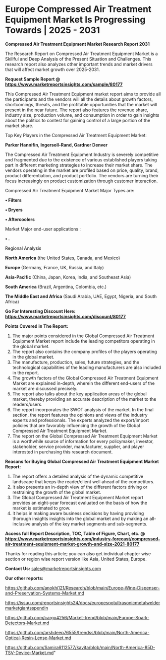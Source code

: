 # Europe Compressed Air Treatment Equipment Market Is Progressing Towards | 2025 - 2031

<strong>Compressed Air Treatment Equipment Market Research Report 2031</strong>

The Research Report on Compressed Air Treatment Equipment Market is a Skillful and Deep Analysis of the Present Situation and Challenges. This research report also analyzes other important trends and market drivers that will affect market growth over 2025-2031.

<strong>Request Sample Report @ <a href=https://www.marketreportsinsights.com/sample/80177>https://www.marketreportsinsights.com/sample/80177</a></strong>

This Compressed Air Treatment Equipment market report aims to provide all the participants and the vendors will all the details about growth factors, shortcomings, threats, and the profitable opportunities that the market will present in the near future. The report also features the revenue share, industry size, production volume, and consumption in order to gain insights about the politics to contest for gaining control of a large portion of the market share.

Top Key Players in the Compressed Air Treatment Equipment Market:

<strong>Parker Hannifin, Ingersoll-Rand, Gardner Denver</strong>

The Compressed Air Treatment Equipment Industry is severely competitive and fragmented due to the existence of various established players taking part in different marketing strategies to increase their market share. The vendors operating in the market are profiled based on price, quality, brand, product differentiation, and product portfolio. The vendors are turning their focus increasingly on product customization through customer interaction.

Compressed Air Treatment Equipment Market Major Types are:

<strong>• Filters

• Dryers

• Aftercoolers</strong>

Market Major end-user applications :

<strong>• .</strong>

Regional Analysis

</u><strong><b>North America</b></strong> (the United States, Canada, and Mexico)

<strong><b>Europe </b></strong>(Germany, France, UK, Russia, and Italy)

<strong><b>Asia-Pacific</b></strong> (China, Japan, Korea, India, and Southeast Asia)

<strong><b>South America</b></strong> (Brazil, Argentina, Colombia, etc.)

<strong><b>The Middle East and Africa</b></strong> (Saudi Arabia, UAE, Egypt, Nigeria, and South Africa)

<strong>Go For Interesting Discount Here: <a href=https://www.marketreportsinsights.com/discount/80177>https://www.marketreportsinsights.com/discount/80177</a></strong>

<strong>Points Covered in The Report:</strong>
<ol>
  <li>The major points considered in the Global Compressed Air Treatment Equipment Market report include the leading competitors operating in the global market.</li>
  <li>The report also contains the company profiles of the players operating in the global market.</li>
  <li>The manufacture, production, sales, future strategies, and the technological capabilities of the leading manufacturers are also included in the report.</li>
  <li>The growth factors of the Global Compressed Air Treatment Equipment Market are explained in-depth, wherein the different end-users of the market are discussed precisely.</li>
  <li>The report also talks about the key application areas of the global market, thereby providing an accurate description of the market to the readers/users.</li>
  <li>The report incorporates the SWOT analysis of the market. In the final section, the report features the opinions and views of the industry experts and professionals. The experts analyzed the export/import policies that are favorably influencing the growth of the Global Compressed Air Treatment Equipment Market.</li>
  <li>The report on the Global Compressed Air Treatment Equipment Market is a worthwhile source of information for every policymaker, investor, stakeholder, service provider, manufacturer, supplier, and player interested in purchasing this research document.</li>
</ol>
<strong>Reasons for Buying Global Compressed Air Treatment Equipment Market Report:</strong>

<ol>
  <li>The report offers a detailed analysis of the dynamic competitive landscape that keeps the reader/client well ahead of the competitors.</li>
  <li>It also presents an in-depth view of the different factors driving or restraining the growth of the global market.</li>
  <li>The Global Compressed Air Treatment Equipment Market report provides an eight-year forecast evaluated on the basis of how the market is estimated to grow.</li>
  <li>It helps in making aware business decisions by having providing thorough insights insights into the global market and by making an all-inclusive analysis of the key market segments and sub-segments.</li>
</ol>
<strong>Access full Report Description, TOC, Table of Figure, Chart, etc. @ <a href=https://www.marketreportsinsights.com/industry-forecast/compressed-air-treatment-equipment-market-growth-and-size-2021-80177>https://www.marketreportsinsights.com/industry-forecast/compressed-air-treatment-equipment-market-growth-and-size-2021-80177</a></strong>


Thanks for reading this article; you can also get individual chapter wise section or region wise report version like Asia, United States, Europe.

<strong>Contact Us:</strong>
sales@marketreportsinsights.com

<strong>Our other reports:</strong>

<a href=https://github.com/anokhi121/Research/blob/main/Europe-Wine-Dispenser-and-Preservation-Systems-Market.md>https://github.com/anokhi121/Research/blob/main/Europe-Wine-Dispenser-and-Preservation-Systems-Market.md</a>

<a href=https://issuu.com/reportsinsights24/docs/europespotultrasonicmetalweldermarketgiantsspendin>https://issuu.com/reportsinsights24/docs/europespotultrasonicmetalweldermarketgiantsspendin</a>

<a href=https://github.com/cargo4256/Market-trend/blob/main/Europe-Spark-Detectors-Market.md>https://github.com/cargo4256/Market-trend/blob/main/Europe-Spark-Detectors-Market.md</a>

<a href=https://github.com/arshdeep76555/trendss/blob/main/North-America-Optical-Resin-Lense-Market.md>https://github.com/arshdeep76555/trendss/blob/main/North-America-Optical-Resin-Lense-Market.md</a>

<a href=https://github.com/Samira6112577/kavita/blob/main/North-America-85D-TSV-Device-Market.md>https://github.com/Samira6112577/kavita/blob/main/North-America-85D-TSV-Device-Market.md</a>"
